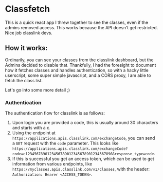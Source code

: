 # Classfetch

This is a quick react app I threw together to see the classes, even if the admins removed access. This works because the API doesn't get restricted. Nice job classlink devs.


## How it works:

Ordinarily, you can see your classes from the classlink dashboard, but the Admins decided to disable that. Thankfully, I had the foresight to document how it fetches classes and handles authentication, so with a hacky little userscript, some super simple javascript, and a CORS proxy, I am able to fetch the class list.

Let's go into some more detail ;)

### Authentication

The authentication flow for classlink is as follows:

1. Upon login you are provided a code, this is usually around 30 characters and starts with a c.
2. Using the endpoint at `https://applications.apis.classlink.com/exchangeCode`, you can send a `GET` request with the `code` parameter. This looks like `https://applications.apis.classlink.com/exchangeCode?code=c1234567890123456789012345678901234567890&response_type=code`.
3. If this is successful you get an access token, which can be used to get information from various endpoints, like `https://myclasses.apis.classlink.com/v1/classes`, with the header: `Authorization: Bearer <ACCESS_TOKEN>`.





